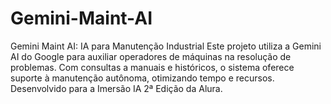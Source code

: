 # Gemini-Maint-AI
Gemini Maint AI: IA para Manutenção Industrial Este projeto utiliza a Gemini AI do Google para auxiliar operadores de máquinas na resolução de problemas. Com consultas a manuais e históricos, o sistema oferece suporte à manutenção autônoma, otimizando tempo e recursos. Desenvolvido para a Imersão IA 2ª Edição da Alura.
